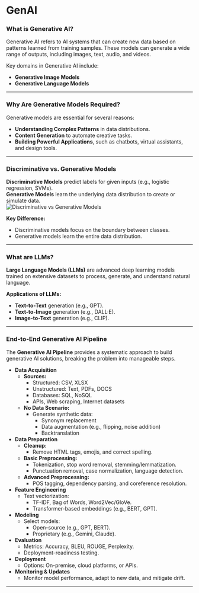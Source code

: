 # GenAI

### **What is Generative AI?**  

Generative AI refers to AI systems that can create new data based on patterns learned from training samples. These models can generate a wide range of outputs, including images, text, audio, and videos.  

Key domains in Generative AI include:  
- **Generative Image Models**  
- **Generative Language Models**  

---

### **Why Are Generative Models Required?**  
Generative models are essential for several reasons:  
- **Understanding Complex Patterns** in data distributions.  
- **Content Generation** to automate creative tasks.  
- **Building Powerful Applications**, such as chatbots, virtual assistants, and design tools.  

---

### **Discriminative vs. Generative Models**  
**Discriminative Models** predict labels for given inputs (e.g., logistic regression, SVMs).  
**Generative Models** learn the underlying data distribution to create or simulate data.  
![Discriminative vs Generative Models](https://www.researchgate.net/profile/Emiliano-De-Cristofaro/publication/341478640/figure/fig1/AS:892753777004545@1589860495394/A-simple-illustration-of-how-one-can-use-discriminative-vs-generative-models-The-former.ppm)  

**Key Difference:**  
- Discriminative models focus on the boundary between classes.  
- Generative models learn the entire data distribution.  

---

### **What are LLMs?**  
**Large Language Models (LLMs)** are advanced deep learning models trained on extensive datasets to process, generate, and understand natural language.  

**Applications of LLMs:**  
- **Text-to-Text** generation (e.g., GPT).  
- **Text-to-Image** generation (e.g., DALL·E).  
- **Image-to-Text** generation (e.g., CLIP).  

---

### **End-to-End Generative AI Pipeline**  

The **Generative AI Pipeline** provides a systematic approach to build generative AI solutions, breaking the problem into manageable steps.  

- **Data Acquisition**  
  - **Sources:**  
    - Structured: CSV, XLSX  
    - Unstructured: Text, PDFs, DOCS  
    - Databases: SQL, NoSQL  
    - APIs, Web scraping, Internet datasets  
  - **No Data Scenario:**  
    - Generate synthetic data:  
      - Synonym replacement  
      - Data augmentation (e.g., flipping, noise addition)  
      - Backtranslation  
- **Data Preparation**  
  - **Cleanup:**  
    - Remove HTML tags, emojis, and correct spelling.  
  - **Basic Preprocessing:**  
    - Tokenization, stop word removal, stemming/lemmatization.  
    - Punctuation removal, case normalization, language detection.  
  - **Advanced Preprocessing:**  
    - POS tagging, dependency parsing, and coreference resolution.  
- **Feature Engineering**  
  - Text vectorization:  
    - TF-IDF, Bag of Words, Word2Vec/GloVe.  
    - Transformer-based embeddings (e.g., BERT, GPT).  
- **Modeling**  
  - Select models:  
    - Open-source (e.g., GPT, BERT).  
    - Proprietary (e.g., Gemini, Claude).  
- **Evaluation**  
  - Metrics: Accuracy, BLEU, ROUGE, Perplexity.  
  - Deployment-readiness testing.  
- **Deployment**  
  - Options: On-premise, cloud platforms, or APIs.  
- **Monitoring & Updates**  
  - Monitor model performance, adapt to new data, and mitigate drift.  

---  
